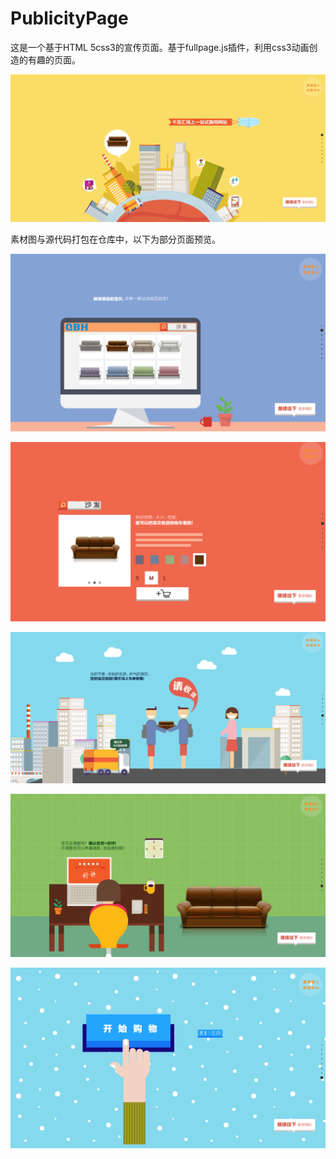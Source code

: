 # PublicityPage
这是一个基于HTML 5css3的宣传页面。基于fullpage.js插件，利用css3动画创造的有趣的页面。

![1556278565355](https://github.com/ledtwo/PublicityPage/blob/master/images/1556278565355.png)

素材图与源代码打包在仓库中，以下为部分页面预览。

 ![1556281509751](https://github.com/ledtwo/PublicityPage/blob/master/images/1556281509751.png)

![1556281660085](https://github.com/ledtwo/PublicityPage/blob/master/images/1556281660085.png)

![1556281567925](https://github.com/ledtwo/PublicityPage/blob/master/images/1556281567925.png)

![1556281593872](https://github.com/ledtwo/PublicityPage/blob/master/images/1556281593872.png)

![1556281623951](https://github.com/ledtwo/PublicityPage/blob/master/images/1556281623951.png)
